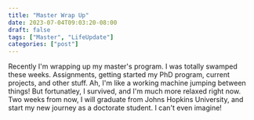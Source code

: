 ```yaml
---
title: "Master Wrap Up"
date: 2023-07-04T09:03:20-08:00
draft: false
tags: ["Master", "LifeUpdate"]
categories: ["post"]
---
```


Recently I'm wrapping up my master's program. I was totally swamped these weeks. Assignments, getting started my PhD program, current projects, and other stuff. Ah, I'm like a working machine jumping between things! But fortunatley, I survived, and I'm much more relaxed right now. Two weeks from now, I will graduate from Johns Hopkins University, and start my new journey as a doctorate student. I can't even imagine!